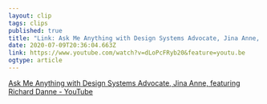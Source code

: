 ```yaml
---
layout: clip 
tags: clips 
published: true 
title: "Link: Ask Me Anything with Design Systems Advocate, Jina Anne, featuring Richard Danne - YouTube" 
date: 2020-07-09T20:36:04.663Z 
link: https://www.youtube.com/watch?v=dLoPcFRyb20&feature=youtu.be 
ogtype: article 
---
```

[Ask Me Anything with Design Systems Advocate, Jina Anne, featuring Richard Danne - YouTube](https://www.youtube.com/watch?v=dLoPcFRyb20&feature=youtu.be) 
